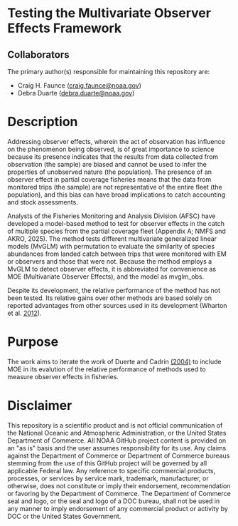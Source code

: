 # Testing the Multivariate Observer Effects Framework
## Collaborators
The primary author(s) responsible for maintaining this repository are:
* Craig H. Faunce (craig.faunce@noaa.gov)
* Debra Duarte (debra.duarte@noaa.gov)

# Description
Addressing observer effects, wherein the act of observation has influence on the phenomenon being observed, is of great importance to science because its presence indicates that the results from data collected from observation (the sample) are biased and cannot be used to infer the properties of unobserved nature (the population). The presence of an observer effect in partial coverage fisheries means that the data from monitored trips (the sample) are not representative of the entire fleet (the population), and this bias can have broad implications to catch accounting and stock assessments.

Analysts of the Fisheries Monitoring and Analysis Division (AFSC) have developed a model-based method to test for observer effects in the catch of multiple species from the partial coverage fleet (Appendix A; NMFS and AKRO, 2025). The method tests different multivariate generalized linear models (MvGLM) with permutation to evaluate the similarity of species abundances from landed catch between trips that were monitored with EM or observers and those that were not. Because the method employs a MvGLM to detect observer effects, it is abbreviated for convenience as MOE (Multivariate Observer Effects), and the model as mvglm_obs.

Despite its development, the relative performance of the method has not been tested. Its relative gains over other methods are based solely on reported advantages from other sources used in its development (Wharton et al. [2012](https://besjournals.onlinelibrary.wiley.com/doi/10.1111/j.2041-210X.2011.00127.x)).  

# Purpose
The work aims to iterate the work of Duerte and Cadrin [(2004)](https://doi.org/10.1016/j.fishres.2024.107000) to include MOE in its evalution of the relative performance of methods used to measure observer effects in fisheries.
 
# Disclaimer

This repository is a scientific product and is not official communication of the National Oceanic and Atmospheric Administration, or the United States Department of Commerce. All NOAA GitHub project content is provided on an "as is" basis and the user assumes responsibility for its use. Any claims against the Department of Commerce or Department of Commerce bureaus stemming from the use of this GitHub project will be governed by all applicable Federal law. Any reference to specific commercial products, processes, or services by service mark, trademark, manufacturer, or otherwise, does not constitute or imply their endorsement, recommendation or favoring by the Department of Commerce. The Department of Commerce seal and logo, or the seal and logo of a DOC bureau, shall not be used in any manner to imply endorsement of any commercial product or activity by DOC or the United States Government.
